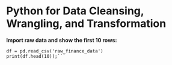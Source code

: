 # Python for Data Cleansing, Wrangling, and Transformation

**Import raw data and show the first 10 rows:**

```import pandas as pd
df = pd.read_csv('raw_finance_data')
print(df.head(10));```

